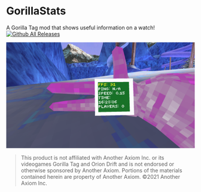 # GorillaStats
A Gorilla Tag mod that shows useful information on a watch!
[![Github All Releases](https://img.shields.io/github/downloads/arielthemonke/GorillaStats/total.svg)]()

![Picture of the watch i think](watch/Watch.png)

> This product is not affiliated with Another Axiom Inc. or its videogames Gorilla Tag and Orion Drift and is not endorsed or otherwise sponsored by Another Axiom. Portions of the materials contained herein are property of Another Axiom. ©2021 Another Axiom Inc.
